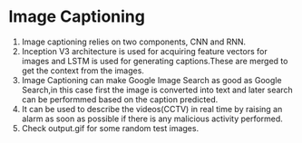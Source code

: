 # Image Captioning
1. Image captioning relies on two components, CNN and RNN.
2. Inception V3 architecture is used for acquiring feature vectors for images and LSTM is
used for generating captions.These are merged to get the context from the images.
3. Image Captioning can make Google Image Search as good as Google Search,in this case first the image is converted into text and later search can be performmed based on the caption predicted. 
4. It can be used to describe the videos(CCTV) in real time by raising an alarm as soon as possible if there is any malicious activity performed.
5. Check output.gif for some random test images.


